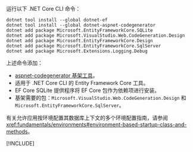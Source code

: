 运行以下 .NET Core CLI 命令：

```dotnetcli
dotnet tool install --global dotnet-ef
dotnet tool install --global dotnet-aspnet-codegenerator
dotnet add package Microsoft.EntityFrameworkCore.SQLite
dotnet add package Microsoft.VisualStudio.Web.CodeGeneration.Design
dotnet add package Microsoft.EntityFrameworkCore.Design
dotnet add package Microsoft.EntityFrameworkCore.SqlServer
dotnet add package Microsoft.Extensions.Logging.Debug
```

上述命令添加：

* [aspnet-codegenerator 基架工具](xref:fundamentals/tools/dotnet-aspnet-codegenerator)。
* 适用于 .NET Core CLI 的 Entity Framework Core 工具。
* EF Core SQLite 提供程序将 EF Core 包作为依赖项进行安装。
* 基架需要的包：`Microsoft.VisualStudio.Web.CodeGeneration.Design` 和 `Microsoft.EntityFrameworkCore.SqlServer`。

有关允许应用按环境配置其数据库上下文的多个环境配置指南，请参阅 <xref:fundamentals/environments#environment-based-startup-class-and-methods>。

[!INCLUDE[](~/includes/scaffoldTFM.md)]